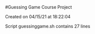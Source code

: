 #Guessing Game Course Project

Created on 04/15/21 at 18:22:04

Script guessinggame.sh contains 27 lines
